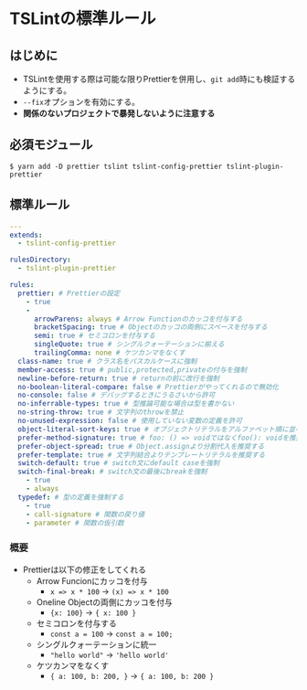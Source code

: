 # TSLintの標準ルール

## はじめに

* TSLintを使用する際は可能な限りPrettierを併用し、`git add`時にも検証するようにする。
* `--fix`オプションを有効にする。
* **関係のないプロジェクトで暴発しないように注意する**

## 必須モジュール

```
$ yarn add -D prettier tslint tslint-config-prettier tslint-plugin-prettier
```

## 標準ルール

```yaml
---
extends:
  - tslint-config-prettier

rulesDirectory:
  - tslint-plugin-prettier

rules:
  prettier: # Prettierの設定
    - true
    -
      arrowParens: always # Arrow Functionのカッコを付与する
      bracketSpacing: true # Objectのカッコの両側にスペースを付与する
      semi: true # セミコロンを付与する
      singleQuote: true # シングルクォーテーションに揃える
      trailingComma: none # ケツカンマをなくす
  class-name: true # クラス名をパスカルケースに強制
  member-access: true # public,protected,privateの付与を強制
  newline-before-return: true # returnの前に改行を強制
  no-boolean-literal-compare: false # Prettierがやってくれるので無効化
  no-console: false # デバッグするときにうるさいから許可
  no-inferrable-types: true # 型推論可能な場合は型を書かない
  no-string-throw: true # 文字列のthrowを禁止
  no-unused-expression: false # 使用していない変数の定義を許可
  object-literal-sort-keys: true # オブジェクトリテラルをアルファベット順に並べる
  prefer-method-signature: true # foo: () => voidではなくfoo(): voidを推奨する
  prefer-object-spread: true # Object.assignより分割代入を推奨する
  prefer-template: true # 文字列結合よりテンプレートリテラルを推奨する
  switch-default: true # switch文にdefault caseを強制
  switch-final-break: # switch文の最後にbreakを強制
    - true
    - always
  typedef: # 型の定義を強制する
    - true
    - call-signature # 関数の戻り値
    - parameter # 関数の仮引数
```

### 概要

* Prettierは以下の修正をしてくれる
  - Arrow Funcionにカッコを付与
    + `x => x * 100` → `(x) => x * 100`
  - Oneline Objectの両側にカッコを付与
    + `{x: 100}` → `{ x: 100 }`
  - セミコロンを付与する
    + `const a = 100` → `const a = 100;`
  - シングルクォーテーションに統一
    + `"hello world"` → `'hello world'`
  - ケツカンマをなくす
    + `{ a: 100, b: 200, }` → `{ a: 100, b: 200 }`
